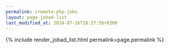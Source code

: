 ```yaml
---
permalink: /remote-php-jobs
layout: page-jobad-list
last_modified_at: 2018-07-16T18:37:56+0300
---
```

{% include render_jobad_list.html permalink=page.permalink %}
